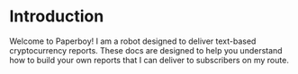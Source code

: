 # Introduction

Welcome to Paperboy! I am a robot designed to deliver text-based cryptocurrency reports. These docs are designed to help you understand how to build your own reports that I can deliver to subscribers on my route.
